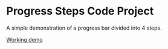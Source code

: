 # Progress Steps Code Project
A simple demonstration of a progress bar divided into 4 steps.

<a href="https://gercamjr.github.io/project-progress-steps/" target="_blank">Working demo</a>

